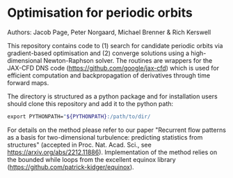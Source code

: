 # Optimisation for periodic orbits

Authors: Jacob Page, Peter Norgaard, Michael Brenner & Rich Kerswell

This repository contains code to (1) search for candidate periodic orbits via gradient-based optimisation and (2) converge solutions using a high-dimensional Newton-Raphson solver. The routines are wrappers for the JAX-CFD DNS code (https://github.com/google/jax-cfd) which is used for efficient computation and backpropagation of derivatives through time forward maps. 

The directory is structured as a python package and for installation users should clone this repository and add it to the python path: 

```bash
export PYTHONPATH="${PYTHONPATH}:/path/to/dir/
``` 

For details on the method please refer to our paper "Recurrent flow patterns as a basis for two-dimensional turbulence: predicting statistics from structures" (accepted in Proc. Nat. Acad. Sci., see https://arxiv.org/abs/2212.11886).
Implementation of the method relies on the bounded while loops from the excellent equinox library (https://github.com/patrick-kidger/equinox). 
